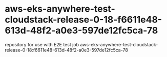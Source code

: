 # aws-eks-anywhere-test-cloudstack-release-0-18-f6611e48-613d-48f2-a0e3-597de12fc5ca-78
repository for use with E2E test job aws-eks-anywhere-test-cloudstack-release-0-18:f6611e48-613d-48f2-a0e3-597de12fc5ca-78
